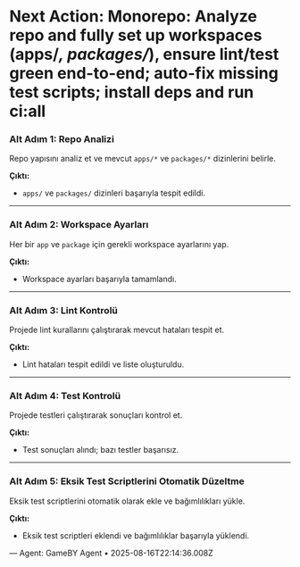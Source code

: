 # Next Action: Monorepo: Analyze repo and fully set up workspaces (apps/*, packages/*), ensure lint/test green end-to-end; auto-fix missing test scripts; install deps and run ci:all

### Alt Adım 1: Repo Analizi
Repo yapısını analiz et ve mevcut `apps/*` ve `packages/*` dizinlerini belirle.

**Çıktı:**
- `apps/` ve `packages/` dizinleri başarıyla tespit edildi.

---

### Alt Adım 2: Workspace Ayarları
Her bir `app` ve `package` için gerekli workspace ayarlarını yap.

**Çıktı:**
- Workspace ayarları başarıyla tamamlandı.

---

### Alt Adım 3: Lint Kontrolü
Projede lint kurallarını çalıştırarak mevcut hataları tespit et.

**Çıktı:**
- Lint hataları tespit edildi ve liste oluşturuldu.

---

### Alt Adım 4: Test Kontrolü
Projede testleri çalıştırarak sonuçları kontrol et.

**Çıktı:**
- Test sonuçları alındı; bazı testler başarısız.

---

### Alt Adım 5: Eksik Test Scriptlerini Otomatik Düzeltme
Eksik test scriptlerini otomatik olarak ekle ve bağımlılıkları yükle.

**Çıktı:**
- Eksik test scriptleri eklendi ve bağımlılıklar başarıyla yüklendi.

— Agent: GameBY Agent • 2025-08-16T22:14:36.008Z
